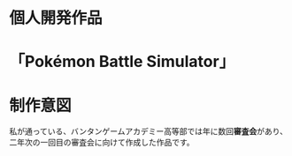 # 個人開発作品
# 「Pokémon Battle Simulator」

# 制作意図

私が通っている、バンタンゲームアカデミー高等部では年に数回**審査会**があり、二年次の一回目の審査会に向けて作成した作品です。


